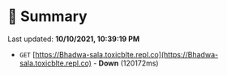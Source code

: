 # 📖 Summary
Last updated: **10/10/2021, 10:39:19 PM**

- `GET` [https://Bhadwa-sala.toxicblte.repl.co](https://Bhadwa-sala.toxicblte.repl.co) - **Down** (120172ms)
